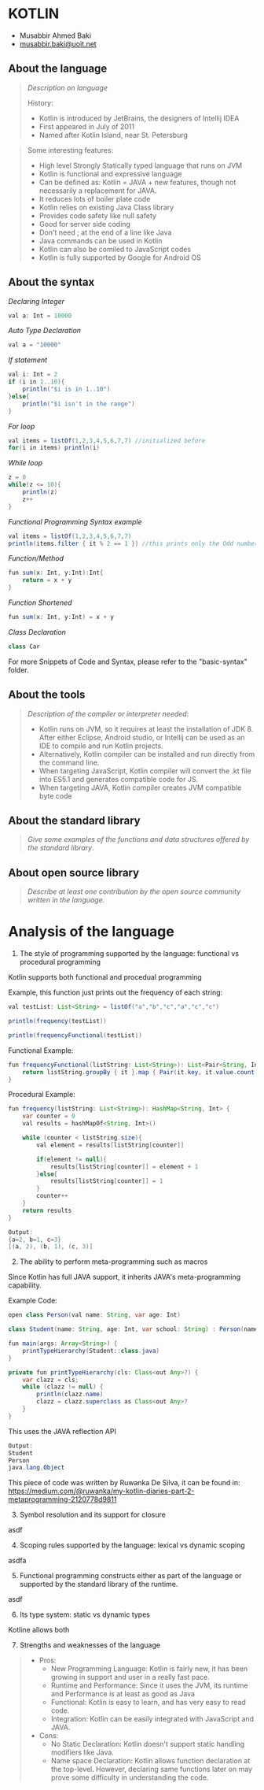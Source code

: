 # KOTLIN

- Musabbir Ahmed Baki
- musabbir.baki@uoit.net

## About the language

> _Description on language_
>
> History:
> - Kotlin is introduced by JetBrains, the designers of Intellij IDEA
> - First appeared in July of 2011
> - Named after Kotlin Island, near St. Petersburg

> Some interesting features:
> - High level Strongly Statically typed language that runs on JVM
> - Kotlin is functional and expressive language
> - Can be defined as: Kotlin = JAVA + new features, though not necessarily a replacement for JAVA.
> - It reduces lots of boiler plate code
> - Kotlin relies on existing Java Class library
> - Provides code safety like null safety
> - Good for server side coding
> - Don't need ; at the end of a line like Java
> - Java commands can be used in Kotlin
> - Kotlin can also be comiled to JavaScript codes
> - Kotlin is fully supported by Google for Android OS


## About the syntax

*Declaring Integer*

```java
val a: Int = 10000
```

*Auto Type Declaration*

```java
val a = "10000"
```

*If statement*

```java
val i: Int = 2
if (i in 1..10){
    println("$i is in 1..10")
}else{
    println("$i isn't in the range")
}
```

*For loop*

```java
val items = listOf(1,2,3,4,5,6,7,7) //initialized before
for(i in items) println(i)
```

*While loop*

```java
z = 0
while(z <= 10){
    println(z)
    z++
}
```

*Functional Programming Syntax example*

```java
val items = listOf(1,2,3,4,5,6,7,7)
println(items.filter { it % 2 == 1 }) //this prints only the Odd numbers
```

*Function/Method*

```java
fun sum(x: Int, y:Int):Int{
    return = x + y
}
```

*Function Shortened*

```java
fun sum(x: Int, y:Int) = x + y
```

*Class Declaration*

```java
class Car
```

For more Snippets of Code and Syntax, please refer to the "basic-syntax" folder.


## About the tools

> _Description of the compiler or interpreter needed_:
> - Kotlin runs on JVM, so it requires at least the installation of JDK 8. After either Eclipse, Android studio, or Intellij can be used as an IDE to compile and run Kotlin projects.
> - Alternatively, Kotlin compiler can be installed and run directly from the command line.
> - When targeting JavaScript, Kotlin compiler will convert the .kt file into ES5.1 and generates compatible code for JS.
> - When targeting JAVA, Kotlin compiler creates JVM compatible byte code

## About the standard library

> _Give some examples of the functions and data structures
> offered by the standard library_.

## About open source library

> _Describe at least one contribution by the open source
community written in the language._

# Analysis of the language

1. The style of programming supported by the language: functional vs procedural programming

Kotlin supports both functional and procedual programming

Example, this function just prints out the frequency of each string:
```java
val testList: List<String> = listOf("a","b","c","a","c","c")

println(frequency(testList))

println(frequencyFunctional(testList))
```

Functional Example:
```java
fun frequencyFunctional(listString: List<String>): List<Pair<String, Int>>{
    return listString.groupBy { it }.map { Pair(it.key, it.value.count()) }
}
```

Procedural Example:
```java
fun frequency(listString: List<String>): HashMap<String, Int> {
    var counter = 0
    val results = hashMapOf<String, Int>()

    while (counter < listString.size){
        val element = results[listString[counter]]

        if(element != null){
            results[listString[counter]] = element + 1
        }else{
            results[listString[counter]] = 1
        }
        counter++
    }
    return results
}
```

```java
Output:
{a=2, b=1, c=3}
[(a, 2), (b, 1), (c, 3)]
```

2. The ability to perform meta-programming such as macros

Since Kotlin has full JAVA support, it inherits JAVA's meta-programming capability.

Example Code:

```java
open class Person(val name: String, var age: Int)

class Student(name: String, age: Int, var school: String) : Person(name, age)

fun main(args: Array<String>) {
    printTypeHierarchy(Student::class.java)
}

private fun printTypeHierarchy(cls: Class<out Any>?) {
    var clazz = cls;
    while (clazz != null) {
        println(clazz.name)
        clazz = clazz.superclass as Class<out Any>?
    }
}
```
This uses the JAVA reflection API
```java
Output:
Student
Person
java.lang.Object
```

This piece of code was written by Ruwanka De Silva, it can be found in:
https://medium.com/@ruwanka/my-kotlin-diaries-part-2-metaprogramming-2120778d9811


3. Symbol resolution and its support for closure

asdf

4. Scoping rules supported by the language: lexical vs dynamic scoping

asdfa

5. Functional programming constructs either as part of the language or supported by the standard library of the runtime.

asdf

6. Its type system: static vs dynamic types

Kotline allows both

7. Strengths and weaknesses of the language

> - Pros:
>     - New Programming Language: Kotlin is fairly new, it has been growing in support and user in a really fast pace.
>     - Runtime and Performance: Since it uses the JVM, its runtime and Performance is at least as good as Java
>     - Functional: Kotlin is easy to learn, and has very easy to read code.
>     - Integration: Kotlin can be easily integrated with JavaScript and JAVA.
> - Cons:
>     - No Static Declaration: Kotlin doesn't support static handling modifiers like Java.
>     - Name space Declaration: Kotlin allows function declaration at the top-level. However, declaring same functions later on may prove some difficulty in understanding the code.
